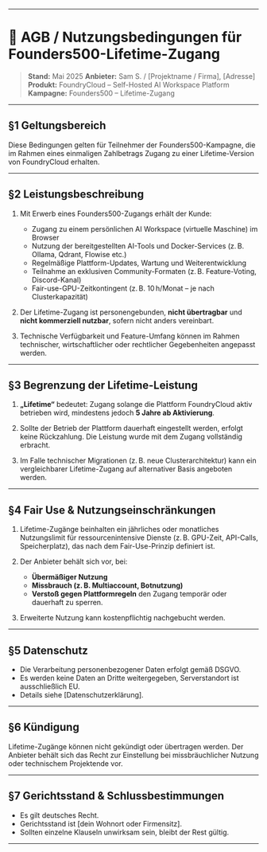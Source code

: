 
---

# 📄 **AGB / Nutzungsbedingungen für Founders500-Lifetime-Zugang**

> **Stand:** Mai 2025
> **Anbieter:** Sam S. / \[Projektname / Firma], \[Adresse]
> **Produkt:** FoundryCloud – Self-Hosted AI Workspace Platform
> **Kampagne:** Founders500 – Lifetime-Zugang

---

## §1 Geltungsbereich

Diese Bedingungen gelten für Teilnehmer der Founders500-Kampagne, die im Rahmen eines einmaligen Zahlbetrags Zugang zu einer Lifetime-Version von FoundryCloud erhalten.

---

## §2 Leistungsbeschreibung

1. Mit Erwerb eines Founders500-Zugangs erhält der Kunde:

   * Zugang zu einem persönlichen AI Workspace (virtuelle Maschine) im Browser
   * Nutzung der bereitgestellten AI-Tools und Docker-Services (z. B. Ollama, Qdrant, Flowise etc.)
   * Regelmäßige Plattform-Updates, Wartung und Weiterentwicklung
   * Teilnahme an exklusiven Community-Formaten (z. B. Feature-Voting, Discord-Kanal)
   * Fair-use-GPU-Zeitkontingent (z. B. 10 h/Monat – je nach Clusterkapazität)

2. Der Lifetime-Zugang ist personengebunden, **nicht übertragbar** und **nicht kommerziell nutzbar**, sofern nicht anders vereinbart.

3. Technische Verfügbarkeit und Feature-Umfang können im Rahmen technischer, wirtschaftlicher oder rechtlicher Gegebenheiten angepasst werden.

---

## §3 Begrenzung der Lifetime-Leistung

1. **„Lifetime“** bedeutet:
   Zugang solange die Plattform FoundryCloud aktiv betrieben wird, mindestens jedoch **5 Jahre ab Aktivierung**.

2. Sollte der Betrieb der Plattform dauerhaft eingestellt werden, erfolgt keine Rückzahlung. Die Leistung wurde mit dem Zugang vollständig erbracht.

3. Im Falle technischer Migrationen (z. B. neue Clusterarchitektur) kann ein vergleichbarer Lifetime-Zugang auf alternativer Basis angeboten werden.

---

## §4 Fair Use & Nutzungseinschränkungen

1. Lifetime-Zugänge beinhalten ein jährliches oder monatliches Nutzungslimit für ressourcenintensive Dienste (z. B. GPU-Zeit, API-Calls, Speicherplatz), das nach dem Fair-Use-Prinzip definiert ist.

2. Der Anbieter behält sich vor, bei:

   * **Übermäßiger Nutzung**
   * **Missbrauch (z. B. Multiaccount, Botnutzung)**
   * **Verstoß gegen Plattformregeln**
     den Zugang temporär oder dauerhaft zu sperren.

3. Erweiterte Nutzung kann kostenpflichtig nachgebucht werden.

---

## §5 Datenschutz

* Die Verarbeitung personenbezogener Daten erfolgt gemäß DSGVO.
* Es werden keine Daten an Dritte weitergegeben, Serverstandort ist ausschließlich EU.
* Details siehe \[Datenschutzerklärung].

---

## §6 Kündigung

Lifetime-Zugänge können nicht gekündigt oder übertragen werden. Der Anbieter behält sich das Recht zur Einstellung bei missbräuchlicher Nutzung oder technischem Projektende vor.

---

## §7 Gerichtsstand & Schlussbestimmungen

* Es gilt deutsches Recht.
* Gerichtsstand ist \[dein Wohnort oder Firmensitz].
* Sollten einzelne Klauseln unwirksam sein, bleibt der Rest gültig.

---
